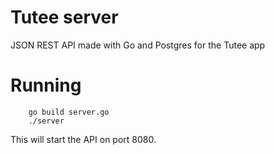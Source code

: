 # Tutee server

JSON REST API made with Go and Postgres for the Tutee app


# Running
```
    go build server.go
    ./server
```

This will start the API on port 8080.
